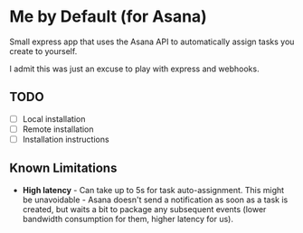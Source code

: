 # Me by Default (for Asana)

Small express app that uses the Asana API to automatically assign tasks you create to yourself.

I admit this was just an excuse to play with express and webhooks.

## TODO

- [ ] Local installation
- [ ] Remote installation
- [ ] Installation instructions

## Known Limitations

- **High latency** - Can take up to 5s for task auto-assignment. This might be unavoidable - Asana doesn't send a notification as soon as a task is created, but waits a bit to package any subsequent events (lower bandwidth consumption for them, higher latency for us).